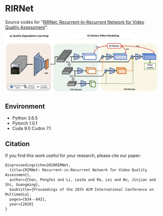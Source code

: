 # RIRNet
Source codes for "[RIRNet: Recurrent-In-Recurrent Network for Video Quality Assessment](https://dl.acm.org/doi/abs/10.1145/3394171.3413717)".

![image](https://github.com/cpf0079/RIRNet/blob/main/framework.png)

## Environment
* Python 3.6.5
* Pytorch 1.0.1
* Cuda 9.0 Cudnn 7.1 

## Citation
If you find this work useful for your research, please cite our paper:
```
@inproceedings{chen2020RIRNet,
  title={RIRNet: Recurrent-in-Recurrent Network for Video Quality Assessment},
  author={Chen, Pengfei and Li, Leida and Ma, Lei and Wu, Jinjian and Shi, Guangming},
  booktitle={Proceedings of the 28th ACM International Conference on Multimedia},
  pages={834--842},
  year={2020}
}
```
